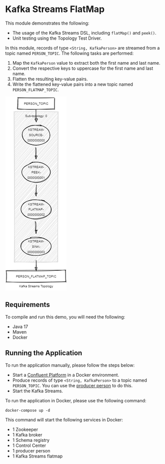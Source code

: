 # Kafka Streams FlatMap

This module demonstrates the following:

- The usage of the Kafka Streams DSL, including `flatMap()` and `peek()`.
- Unit testing using the Topology Test Driver.

In this module, records of type `<String, KafkaPerson>` are streamed from a topic named `PERSON_TOPIC`. 
The following tasks are performed:

1. Map the `KafkaPerson` value to extract both the first name and last name.
2. Convert the respective keys to uppercase for the first name and last name.
3. Flatten the resulting key-value pairs.
4. Write the flattened key-value pairs into a new topic named `PERSON_FLATMAP_TOPIC`.

![topology.png](topology.png)

## Requirements

To compile and run this demo, you will need the following:

- Java 17
- Maven
- Docker

## Running the Application

To run the application manually, please follow the steps below:

- Start a [Confluent Platform](https://docs.confluent.io/platform/current/quickstart/ce-docker-quickstart.html#step-1-download-and-start-cp) in a Docker environment.
- Produce records of type `<String, KafkaPerson>` to a topic named `PERSON_TOPIC`. You can use the [producer person](../specific-producers/kafka-streams-producer-person) to do this.
- Start the Kafka Streams.

To run the application in Docker, please use the following command:

```console
docker-compose up -d
```

This command will start the following services in Docker:

- 1 Zookeeper
- 1 Kafka broker
- 1 Schema registry
- 1 Control Center
- 1 producer person
- 1 Kafka Streams flatmap
